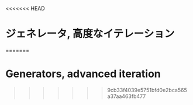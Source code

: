 
<<<<<<< HEAD
# ジェネレータ, 高度なイテレーション
=======
# Generators, advanced iteration
>>>>>>> 9cb33f4039e5751bfd0e2bca565a37aa463fb477
